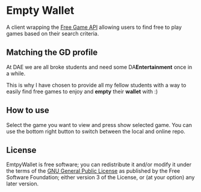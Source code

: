 # Empty Wallet

A client wrapping the [Free Game API](https://www.freetogame.com/) allowing users to find free to play games based on their search criteria.



## Matching the GD profile
At DAE we are all broke students and need some DA**Entertainment** once in a while.

This is why I have chosen to provide all my fellow students with a way to easily find free games to enjoy and **empty** their **wallet** with :)


## How to use
Select the game you want to view and press show selected game.
You can use the bottom right button to switch between the local and online repo.

## License
EmtpyWallet is free software; you can redistribute it and/or modify it under the terms of the [GNU General Public License](LICENSE.md) as published by the Free Software Foundation; either version 3 of the License, or (at your option) any later version.
